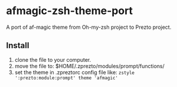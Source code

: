 # afmagic-zsh-theme-port
A port of af-magic theme from Oh-my-zsh project to Prezto project.


## Install

1. clone the file to your computer.
2. move the file to: $HOME/.zprezto/modules/prompt/functions/
3. set the theme in .zpreztorc config file like:
    ```zstyle ':prezto:module:prompt' theme 'afmagic'```

